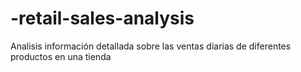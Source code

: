 # -retail-sales-analysis
Analisis información detallada sobre las ventas diarias de diferentes productos en una tienda
